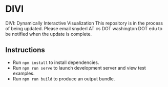 # DIVI

DIVI: Dynamically Interactive Visualization
This repository is in the process of being updated.
Please email snyderl AT cs DOT washington DOT edu to be notified when the update is complete.

## Instructions

- Run `npm install` to install dependencies. 
- Run `npm run serve` to launch development server and view test examples.
- Run `npm run build` to produce an output bundle.
